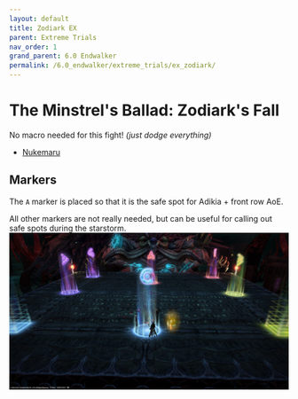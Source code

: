 ```yaml
---
layout: default
title: Zodiark EX
parent: Extreme Trials
nav_order: 1
grand_parent: 6.0 Endwalker
permalink: /6.0_endwalker/extreme_trials/ex_zodiark/
---
```


# The Minstrel's Ballad: Zodiark's Fall

No macro needed for this fight! *(just dodge everything)*

- [Nukemaru](https://youtu.be/fg-NG2EQY-o)

## Markers

The `A` marker is placed so that it is the safe spot for Adikia + front row AoE.

All other markers are not really needed, but can be useful for calling out safe spots during the starstorm.
![](images/markers.jpg)
